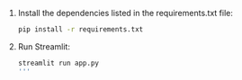 1. Install the dependencies listed in the requirements.txt file:
   ```sh
   pip install -r requirements.txt
   ```
2. Run Streamlit:
   ```sh
   streamlit run app.py
   '''
